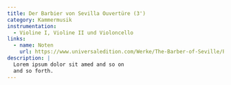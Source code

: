 ```yaml
---
title: Der Barbier von Sevilla Ouvertüre (3')
category: Kammermusik
instrumentation:
  - Violine I, Violine II und Violoncello
links:
  - name: Noten
    url: https://www.universaledition.com/Werke/The-Barber-of-Seville/P0309378
description: |
  Lorem ipsum dolor sit amed and so on
  and so forth.
---
```

